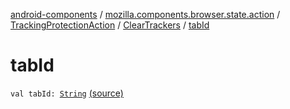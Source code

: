 [android-components](../../../index.md) / [mozilla.components.browser.state.action](../../index.md) / [TrackingProtectionAction](../index.md) / [ClearTrackers](index.md) / [tabId](./tab-id.md)

# tabId

`val tabId: `[`String`](https://kotlinlang.org/api/latest/jvm/stdlib/kotlin/-string/index.html) [(source)](https://github.com/mozilla-mobile/android-components/blob/master/components/browser/state/src/main/java/mozilla/components/browser/state/action/BrowserAction.kt#L194)